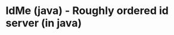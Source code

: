 IdMe (java) - Roughly ordered id server (in java)
=================================================

